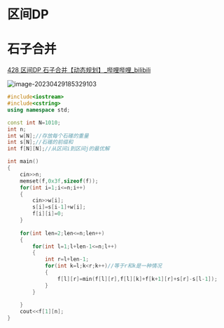 # 区间DP

# 石子合并

[428 区间DP 石子合并【动态规划】_哔哩哔哩_bilibili](https://www.bilibili.com/video/BV1gz4y1y7Rv/?vd_source=53105e5ee41f3d06bfa98bdcc7d570de)

![image-20230429185329103](C:\Users\ruiren\AppData\Roaming\Typora\typora-user-images\image-20230429185329103.png)

```c++
#include<iostream>
#include<cstring>
using namespace std;

const int N=1010;
int n;
int w[N];//存放每个石碓的重量
int s[N];//石碓的前缀和
int f[N][N];//从区间i到区间j的最优解

int main()
{
    cin>>n;
    memset(f,0x3f,sizeof(f));
    for(int i=1;i<=n;i++)
    {
        cin>>w[i];
        s[i]=s[i-1]+w[i];
        f[i][i]=0;
    }
    
    for(int len=2;len<=n;len++)
    {
        for(int l=1;l+len-1<=n;l++)
        {
            int r=l+len-1;
            for(int k=l;k<r;k++)//等于r和k是一种情况
            {
                f[l][r]=min(f[l][r],f[l][k]+f[k+1][r]+s[r]-s[l-1]);
            }
        }
        
    }
    cout<<f[1][n];
}


```

